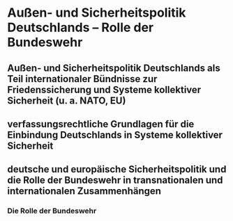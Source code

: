 # Außen- und Sicherheitspolitik Deutschlands – Rolle der Bundeswehr

## Außen- und Sicherheitspolitik Deutschlands als Teil internationaler Bündnisse zur Friedenssicherung und Systeme kollektiver Sicherheit (u. a. NATO, EU)

## verfassungsrechtliche Grundlagen für die Einbindung Deutschlands in Systeme kollektiver Sicherheit

## deutsche und europäische Sicherheitspolitik und die Rolle der Bundeswehr in transnationalen und internationalen Zusammenhängen

### Die Rolle der Bundeswehr
